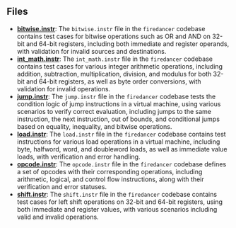 
## Files
- **[bitwise.instr](v0/bitwise.instr.driver.md)**: The `bitwise.instr` file in the `firedancer` codebase contains test cases for bitwise operations such as OR and AND on 32-bit and 64-bit registers, including both immediate and register operands, with validation for invalid sources and destinations.
- **[int_math.instr](v0/int_math.instr.driver.md)**: The `int_math.instr` file in the `firedancer` codebase contains test cases for various integer arithmetic operations, including addition, subtraction, multiplication, division, and modulus for both 32-bit and 64-bit registers, as well as byte order conversions, with validation for invalid operations.
- **[jump.instr](v0/jump.instr.driver.md)**: The `jump.instr` file in the `firedancer` codebase tests the condition logic of jump instructions in a virtual machine, using various scenarios to verify correct evaluation, including jumps to the same instruction, the next instruction, out of bounds, and conditional jumps based on equality, inequality, and bitwise operations.
- **[load.instr](v0/load.instr.driver.md)**: The `load.instr` file in the `firedancer` codebase contains test instructions for various load operations in a virtual machine, including byte, halfword, word, and doubleword loads, as well as immediate value loads, with verification and error handling.
- **[opcode.instr](v0/opcode.instr.driver.md)**: The `opcode.instr` file in the `firedancer` codebase defines a set of opcodes with their corresponding operations, including arithmetic, logical, and control flow instructions, along with their verification and error statuses.
- **[shift.instr](v0/shift.instr.driver.md)**: The `shift.instr` file in the `firedancer` codebase contains test cases for left shift operations on 32-bit and 64-bit registers, using both immediate and register values, with various scenarios including valid and invalid operations.
